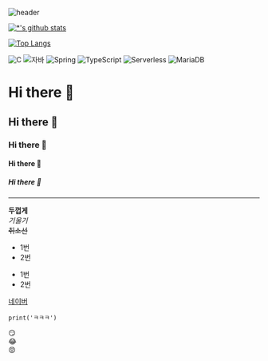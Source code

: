 ![header](https://capsule-render.vercel.app/api?type=wave&color=auto&height=300&section=header&text=깃허브%20특강&fontSize=70&animation=fadeIn)

[![*'s github stats](https://github-readme-stats.vercel.app/api?username=Ju0s)](https://github.com/Ju0s)

[![Top Langs](https://github-readme-stats.vercel.app/api/top-langs/?username=Ju0s)](https://github.com/Ju0s/github-readme-stats)

![C](https://img.shields.io/badge/-C-123456?style=flat-square&logo=C&logoColor=black)
![자바](https://img.shields.io/badge/-자바-007396?style=flat&logo=Java&logoColor=ffffff)
![Spring](https://img.shields.io/badge/-Spring-6DB33F?style=for-the-badge&logo=Spring&logoColor=white)
![TypeScript](https://img.shields.io/badge/-TypeScript-3178C6?style=flat-square&logo=TypeScript&logoColor=white)
![Serverless](https://img.shields.io/badge/-Serverless-FD5750?style=flat-square&logo=Serverless&logoColor=magenta)
![MariaDB](https://img.shields.io/badge/-MariaDB-1F305F?style=flat-square&logo=mariadb&logoColor=white)

# Hi there 👋
## Hi there 👋
### Hi there 👋
#### Hi there 👋
##### Hi there 👋
---
**두껍게** <br>
*기울기* <br>
~~취소선~~ <br>
* 1번
* 2번
- 1번
- 2번

[네이버](www.naver.com)

```
print('ㅋㅋㅋ')
```
:smirk: <br>
:joy: <br>
:rage: <br>
